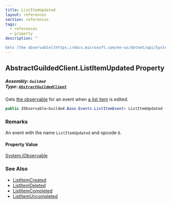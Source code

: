 ```yaml
---
title: ListItemUpdated
layout: references
section: references
tags:
  - references
  - property
description: "

Gets [the observable](https://docs.microsoft.com/en-us/dotnet/api/System.IObservable-1 'System.IObservable`1') for an event when [a list item](ListItem 'Guilded.Base.Content.ListItem') is edited."
---
```


## AbstractGuildedClient.ListItemUpdated Property
##### **Assembly:** `Guilded`<br/>**Type:** [`AbstractGuildedClient`](AbstractGuildedClient 'Guilded.AbstractGuildedClient')

Gets [the observable](https://docs.microsoft.com/en-us/dotnet/api/System.IObservable-1 'System.IObservable`1') for an event when [a list item](ListItem 'Guilded.Base.Content.ListItem') is edited.

```csharp
public IObservable<Guilded.Base.Events.ListItemEvent> ListItemUpdated { get; }
```

### Remarks
  
An event with the name `ListItemUpdated` and opcode `0`.

#### Property Value
[System.IObservable](https://docs.microsoft.com/en-us/dotnet/api/System.IObservable 'System.IObservable')

### See Also
- [ListItemCreated](AbstractGuildedClient.ListItemCreated 'Guilded.AbstractGuildedClient.ListItemCreated')
- [ListItemDeleted](AbstractGuildedClient.ListItemDeleted 'Guilded.AbstractGuildedClient.ListItemDeleted')
- [ListItemCompleted](AbstractGuildedClient.ListItemCompleted 'Guilded.AbstractGuildedClient.ListItemCompleted')
- [ListItemUncompleted](AbstractGuildedClient.ListItemUncompleted 'Guilded.AbstractGuildedClient.ListItemUncompleted')